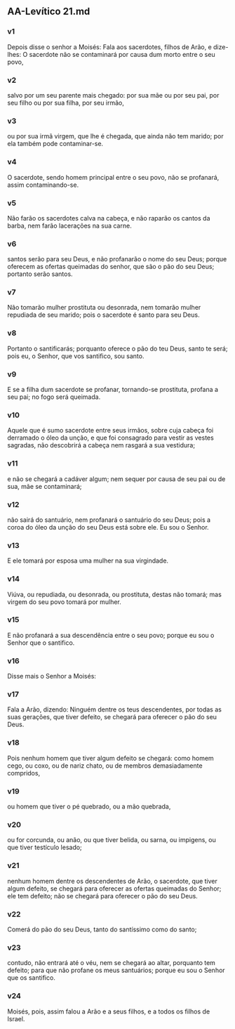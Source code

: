 ## AA-Levítico 21.md
### v1
 Depois disse o senhor a Moisés: Fala aos sacerdotes, filhos de Arão, e dize-lhes: O sacerdote não se contaminará por causa dum morto entre o seu povo,
### v2
 salvo por um seu parente mais chegado: por sua mãe ou por seu pai, por seu filho ou por sua filha, por seu irmão,
### v3
 ou por sua irmã virgem, que lhe é chegada, que ainda não tem marido; por ela também pode contaminar-se.
### v4
 O sacerdote, sendo homem principal entre o seu povo, não se profanará, assim contaminando-se.
### v5
 Não farão os sacerdotes calva na cabeça, e não raparão os cantos da barba, nem farão lacerações na sua carne.
### v6
 santos serão para seu Deus, e não profanarão o nome do seu Deus; porque oferecem as ofertas queimadas do senhor, que são o pão do seu Deus; portanto serão santos.
### v7
 Não tomarão mulher prostituta ou desonrada, nem tomarão mulher repudiada de seu marido; pois o sacerdote é santo para seu Deus.
### v8
 Portanto o santificarás; porquanto oferece o pão do teu Deus, santo te será; pois eu, o Senhor, que vos santifico, sou santo.
### v9
 E se a filha dum sacerdote se profanar, tornando-se prostituta, profana a seu pai; no fogo será queimada.
### v10
 Aquele que é sumo sacerdote entre seus irmãos, sobre cuja cabeça foi derramado o óleo da unção, e que foi consagrado para vestir as vestes sagradas, não descobrirá a cabeça nem rasgará a sua vestidura;
### v11
 e não se chegará a cadáver algum; nem sequer por causa de seu pai ou de sua, mãe se contaminará;
### v12
 não sairá do santuário, nem profanará o santuário do seu Deus; pois a coroa do óleo da unção do seu Deus está sobre ele. Eu sou o Senhor.
### v13
 E ele tomará por esposa uma mulher na sua virgindade.
### v14
 Viúva, ou repudiada, ou desonrada, ou prostituta, destas não tomará; mas virgem do seu povo tomará por mulher.
### v15
 E não profanará a sua descendência entre o seu povo; porque eu sou o Senhor que o santifico.
### v16
 Disse mais o Senhor a Moisés:
### v17
 Fala a Arão, dizendo: Ninguém dentre os teus descendentes, por todas as suas gerações, que tiver defeito, se chegará para oferecer o pão do seu Deus.
### v18
 Pois nenhum homem que tiver algum defeito se chegará: como homem cego, ou coxo, ou de nariz chato, ou de membros demasiadamente compridos,
### v19
 ou homem que tiver o pé quebrado, ou a mão quebrada,
### v20
 ou for corcunda, ou anão, ou que tiver belida, ou sarna, ou impigens, ou que tiver testículo lesado;
### v21
 nenhum homem dentre os descendentes de Arão, o sacerdote, que tiver algum defeito, se chegará para oferecer as ofertas queimadas do Senhor; ele tem defeito; não se chegará para oferecer o pão do seu Deus.
### v22
 Comerá do pão do seu Deus, tanto do santíssimo como do santo;
### v23
 contudo, não entrará até o véu, nem se chegará ao altar, porquanto tem defeito; para que não profane os meus santuários; porque eu sou o Senhor que os santifico.
### v24
 Moisés, pois, assim falou a Arão e a seus filhos, e a todos os filhos de Israel.
